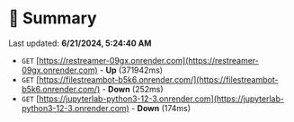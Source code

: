 # 📖 Summary
Last updated: **6/21/2024, 5:24:40 AM**

- `GET` [https://restreamer-09gx.onrender.com](https://restreamer-09gx.onrender.com) - **Up** (371942ms)
- `GET` [https://filestreambot-b5k6.onrender.com/](https://filestreambot-b5k6.onrender.com/) - **Down** (252ms)
- `GET` [https://jupyterlab-python3-12-3.onrender.com](https://jupyterlab-python3-12-3.onrender.com) - **Down** (174ms)
